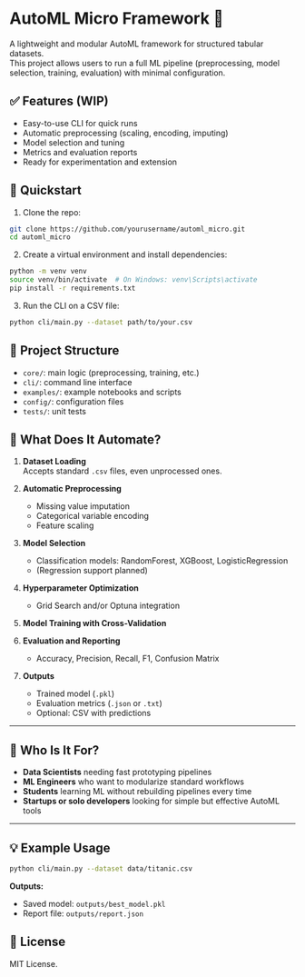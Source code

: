# AutoML Micro Framework 🚀

A lightweight and modular AutoML framework for structured tabular datasets.  
This project allows users to run a full ML pipeline (preprocessing, model selection, training, evaluation) with minimal configuration.

## ✅ Features (WIP)

- Easy-to-use CLI for quick runs
- Automatic preprocessing (scaling, encoding, imputing)
- Model selection and tuning
- Metrics and evaluation reports
- Ready for experimentation and extension

## 🔧 Quickstart

1. Clone the repo:
```bash
git clone https://github.com/yourusername/automl_micro.git
cd automl_micro
```

2. Create a virtual environment and install dependencies:
```bash
python -m venv venv
source venv/bin/activate  # On Windows: venv\Scripts\activate
pip install -r requirements.txt
```

3. Run the CLI on a CSV file:
```bash
python cli/main.py --dataset path/to/your.csv
```

## 📁 Project Structure

- `core/`: main logic (preprocessing, training, etc.)
- `cli/`: command line interface
- `examples/`: example notebooks and scripts
- `config/`: configuration files
- `tests/`: unit tests

## 🚀 What Does It Automate?

1. **Dataset Loading**  
   Accepts standard `.csv` files, even unprocessed ones.

2. **Automatic Preprocessing**  
   - Missing value imputation
   - Categorical variable encoding
   - Feature scaling

3. **Model Selection**  
   - Classification models: RandomForest, XGBoost, LogisticRegression  
   - (Regression support planned)

4. **Hyperparameter Optimization**  
   - Grid Search and/or Optuna integration

5. **Model Training with Cross-Validation**

6. **Evaluation and Reporting**  
   - Accuracy, Precision, Recall, F1, Confusion Matrix

7. **Outputs**  
   - Trained model (`.pkl`)
   - Evaluation metrics (`.json` or `.txt`)
   - Optional: CSV with predictions

---

## 👥 Who Is It For?

- **Data Scientists** needing fast prototyping pipelines
- **ML Engineers** who want to modularize standard workflows
- **Students** learning ML without rebuilding pipelines every time
- **Startups or solo developers** looking for simple but effective AutoML tools

---

## 💡 Example Usage

```bash
python cli/main.py --dataset data/titanic.csv
```

**Outputs:**
- Saved model: `outputs/best_model.pkl`
- Report file: `outputs/report.json`

## 📌 License

MIT License.
